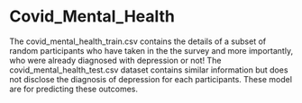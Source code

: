 # Covid_Mental_Health
The covid_mental_health_train.csv contains the details of a subset of random participants who have taken in the the survey and more importantly, who were already diagnosed with depression or not! The covid_mental_health_test.csv dataset contains similar information but does not disclose the diagnosis of depression for each participants. These model are for predicting these outcomes.
